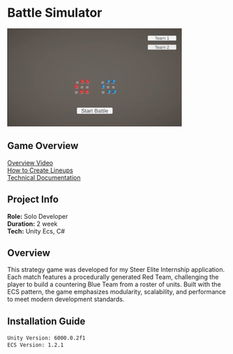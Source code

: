 # Battle Simulator

<div align="left">
  <img src="BS.png" alt="Battle Simulator Banner" width="400"/>
</div>

## Game Overview  
[Overview Video](https://www.youtube.com/watch?v=E1-fTTuxCIU)  
[How to Create Lineups](https://www.youtube.com/watch?v=WN8-BFGJ8NA)
<br/>
<a href="Documentation/Battle Simulator-wedad.pdf">Technical Documentation</a>


## Project Info

**Role:** Solo Developer 
<br/>
**Duration:** 2 week
<br/>
**Tech:** Unity Ecs, C#  

## Overview
This strategy game was developed for my Steer Elite Internship application. Each match features a procedurally generated Red Team, challenging the player to build a countering Blue Team from a roster of units. Built with the ECS pattern, the game emphasizes modularity, scalability, and performance to meet modern development standards.

## Installation Guide

```plaintext
Unity Version: 6000.0.2f1
ECS Version: 1.2.1


